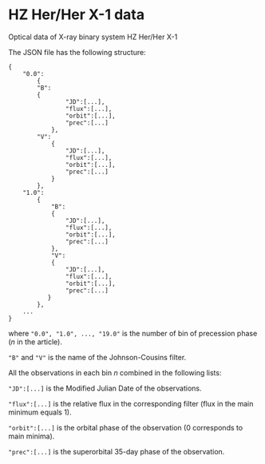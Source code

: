 # HZ Her/Her X-1 data
Optical data of X-ray binary system HZ Her/Her X-1

The JSON file has the following structure:
```
{
	"0.0":
    	{
		"B":
		{
	      		"JD":[...],
	      		"flux":[...],
	      		"orbit":[...],
	      		"prec":[...]
	    	},
	  	"V":
	    	{
	      		"JD":[...],
	      		"flux":[...],
	      		"orbit":[...],
	      		"prec":[...]
	    	}
    	},
  	"1.0":
    	{
	    	"B":
	      	{
	        	"JD":[...],
	        	"flux":[...],
	        	"orbit":[...],
	        	"prec":[...]
	      	},
	    	"V":
	      	{
	        	"JD":[...],
	        	"flux":[...],
	        	"orbit":[...],
	        	"prec":[...]
	       }
    	},
    ...	
}
```

where `"0.0", "1.0", ..., "19.0"` is the number of bin of precession phase (*n* in the article).

`"B"` and `"V"` is the name of the Johnson-Cousins filter.


All the observations in each bin *n* combined in the following lists: 

`"JD":[...]` is the Modified Julian Date of the observations.

`"flux":[...]` is the relative flux in the corresponding filter (flux in the main minimum equals 1).

`"orbit":[...]` is the orbital phase of the observation (0 corresponds to main minima).

`"prec":[...]` is the superorbital 35-day phase of the observation.

